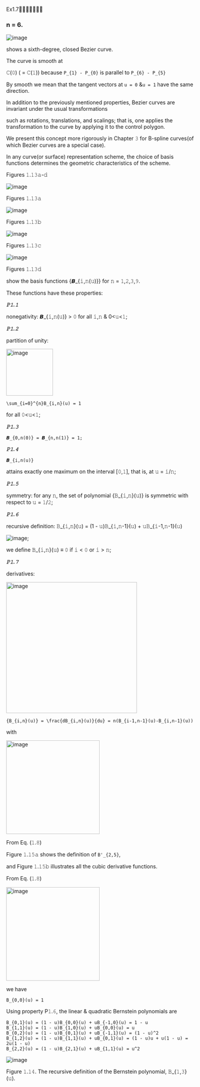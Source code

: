 Ex1.7🚩🚩🚩🚩🚩🚩🚩

### n = 6.

![image](https://github.com/ChenxingWang93/ComputationalGeometry/assets/31954987/fc774b45-46d8-4595-b1c6-1d88ff9abe69)

shows a sixth-degree, closed Bezier curve.

The curve is smooth at 

𝙲(𝟶) ( = 𝙲(𝟷)) because `P_{𝟷} - P_{𝟶}` is parallel to `P_{𝟼} - P_{𝟻}`

By smooth we mean that the tangent vectors at `𝚞 = 𝟶` &`𝚞 = 𝟷` have the same direction.

In addition to the previously mentioned properties, Bezier curves are invariant under the usual transformations 

such as rotations, translations, and scalings; that is, one applies the transformation to the curve by applying it to the control polygon.

We present this concept more rigorously in Chapter 𝟹 for B-spline curves(of which Bezier curves are a special case).

  In any curve(or surface) representation scheme, the choice of basis functions determines the geometric characteristics of the scheme. 

Figures 𝟷.𝟷𝟹𝚊-𝚍

![image](https://github.com/ChenxingWang93/ComputationalGeometry/assets/31954987/a3c96c1c-807f-4a9e-b27c-2e14fe523c36)

Figures 𝟷.𝟷𝟹𝚊

![image](https://github.com/ChenxingWang93/ComputationalGeometry/assets/31954987/3637e53b-af83-4a21-b63e-93a6f277a925)

Figures 𝟷.𝟷𝟹𝚋

![image](https://github.com/ChenxingWang93/ComputationalGeometry/assets/31954987/cb673e33-f323-4377-b48c-510525ebb526)

Figures 𝟷.𝟷𝟹𝚌

![image](https://github.com/ChenxingWang93/ComputationalGeometry/assets/31954987/00f86b4e-1ce5-4841-a75f-40fae1d620d2)

Figures 𝟷.𝟷𝟹𝚍

show the basis functions {𝘽_{𝚒,𝚗(𝚞)}} for 𝚗 = 𝟷,𝟸,𝟹,𝟿.

These functions have these properties:

***𝙿𝟷.𝟷***

nonegativity: 𝘽_{𝚒,𝚗(𝚞)} > 𝟶 for all 𝚒,𝚗 & 0<𝚞<𝟷;

***𝙿𝟷.𝟸***

partition of unity:

<img width="125" alt="image" src="https://github.com/ChenxingWang93/ComputationalGeometry/assets/31954987/11449d14-9f86-4b66-9a41-5f62e1a1212f">

```
\sum_{i=0}^{n}B_{i,n}(u) = 1
```
for all 𝟶<𝚞<𝟷;

***𝙿𝟷.𝟹***
```
𝘽_{𝟶,𝚗(𝟶)} = 𝘽_{𝚗,𝚗(𝟷)} = 𝟷;
```

***𝙿𝟷.𝟺***
```
𝘽_{𝚒,𝚗(𝚞)}
```
attains exactly one maximum on the interval [𝟶,𝟷], that is, at 𝚞 = 𝚒/𝚗;

***𝙿𝟷.𝟻***

symmetry: for any 𝚗, the set of polynomial {𝙱_{𝚒,𝚗}(𝚞)} is symmetric with respect to 𝚞 = 𝟷/𝟸;

***𝙿𝟷.𝟼***

recursive definition: 𝙱_{𝚒,𝚗}(𝚞) = (1 - 𝚞)𝙱_{𝚒,𝚗-1}(𝚞) + 𝚞𝙱_{𝚒-1,𝚗-1}(𝚞)

![image](https://github.com/ChenxingWang93/ComputationalGeometry/assets/31954987/7658ed1e-07d8-40dd-931a-07168b71bfaa);

we define 𝙱_{𝚒,𝚗}(𝚞) ≡ 𝟶 if 𝚒 < 𝟶 or 𝚒 > 𝚗;

***𝙿𝟷.𝟽***

derivatives:

<img width="350" alt="image" src="https://github.com/ChenxingWang93/ComputationalGeometry/assets/31954987/c09e3a96-8668-45d0-a81c-8d891eecabb9">

```
{B_{i,n}(u)} = \frac{dB_{i,n}(u)}{du} = n(B_{i-1,n-1}(u)-B_{i,n-1}(u))
```

with 

<img width="250" alt="image" src="https://github.com/ChenxingWang93/ComputationalGeometry/assets/31954987/8d842894-eaa9-45cd-8c8e-b167692646c3">

From Eq. (𝟷.𝟾)

Figure 𝟷.𝟷𝟻𝚊 shows the definition of `B'_{𝟸,𝟻}`,

and Figure 𝟷.𝟷𝟻𝚋 illustrates all the cubic derivative functions.

From Eq. (𝟷.𝟾)

<img width="250" alt="image" src="https://github.com/ChenxingWang93/ComputationalGeometry/assets/31954987/8d842894-eaa9-45cd-8c8e-b167692646c3">

we have

```
B_{𝟶,𝟶}(𝚞) = 𝟷
```

Using property P𝟷.𝟼, the linear & quadratic Bernstein polynomials are

```
B_{𝟶,𝟷}(𝚞) = (𝟷 - 𝚞)B_{𝟶,𝟶}(𝚞) + 𝚞B_{-𝟷,𝟶}(𝚞) = 𝟷 - 𝚞
B_{𝟷,𝟷}(𝚞) = (𝟷 - 𝚞)B_{𝟷,𝟶}(𝚞) + 𝚞B_{𝟶,𝟶}(𝚞) = 𝚞
B_{𝟶,𝟸}(𝚞) = (𝟷 - 𝚞)B_{𝟶,𝟷}(𝚞) + 𝚞B_{-𝟷,𝟷}(𝚞) = (𝟷 - 𝚞)^𝟸
B_{𝟷,𝟸}(𝚞) = (𝟷 - 𝚞)B_{𝟷,𝟷}(𝚞) + 𝚞B_{𝟶,𝟷}(𝚞) = (𝟷 - 𝚞)𝚞 + 𝚞(𝟷 - 𝚞) = 2𝚞(𝟷 - 𝚞)
B_{𝟸,𝟸}(𝚞) = (𝟷 - 𝚞)B_{𝟸,𝟷}(𝚞) + 𝚞B_{𝟷,𝟷}(𝚞) = 𝚞^𝟸
```

![image](https://github.com/ChenxingWang93/ComputationalGeometry/assets/31954987/ef2e88dc-abb1-46f2-af38-d855b5b618f5)

Figure 𝟷.𝟷𝟺. The recursive definition of the Bernstein polynomial, 𝙱_{𝟷,𝟹}(𝚞).
